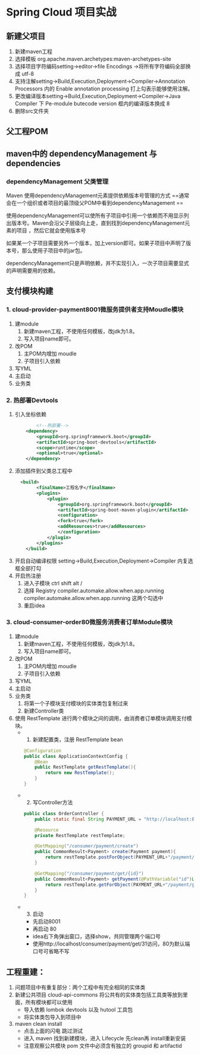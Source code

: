 # Spring Cloud 项目实战
## 新建父项目
1. 新建maven工程
2. 选择模板 org.apache.maven.archetypes:maven-archetypes-site
3. 选择项目字符编码setting->editor->file Encodings ->将所有字符编码全部换成 utf-8
4. 支持注解setting->Build,Execution,Deployment->Compiler->Annotation Processors 内的 Enable annotation processing 打上勾表示能够使用注解。
5. 更改编译版本setting->Build,Execution,Deployment->Compiler->Java Compiler 下 Pe-module butecode version 框内的编译版本换成 8
6. 删除src文件夹

## 父工程POM

## maven中的 dependencyManagement 与 dependencies 
###  dependencyManagement 父类管理
Maven 使用dependencyManagement元素提供依赖版本号管理的方式
==通常会在一个组织或者项目的最顶级父POM中看到dependencyManagement ==

使用dependencyManagement可以使所有子项目中引用一个依赖而不用显示列出版本号。Maven会沿父子层级向上走，直到找到dependencyManagement元素的项目 ，然后它就会使用版本号

如果某一个子项目需要另外一个版本，加上version即可。如果子项目中声明了版本号，那么使用子项目中的jar包。

dependencyManagement只是声明依赖，并不实现引入，一次子项目需要显式的声明需要用的依赖。

## 支付模块构建
### 1. cloud-provider-payment8001微服务提供者支持Moudle模块
1. 建module
    1. 新建maven工程，不使用任何模板，改jdk为1.8。
    2. 写入项目name即可。
2. 改POM
    1. 主POM内增加 moudle
    2. 子项目引入依赖
3. 写YML
4. 主启动
5. 业务类
### 2. 热部署Devtools
1. 引入坐标依赖
    ```xml
            <!--热部署-->
        <dependency>
            <groupId>org.springframework.boot</groupId>
            <artifactId>spring-boot-devtools</artifactId>
            <scope>runtime</scope>
            <optional>true</optional>
        </dependency>
    ```
2. 添加插件到父类总工程中
    ```xml
      <build>
            <finalName>工程名字</finalName>
            <plugins>
                <plugin>
                    <groupId>org.springframework.boot</groupId>
                    <artifactId>spring-boot-maven-plugin</artifactId>
                    <configuration>
                    <fork>true</fork>
                    <addResources>true</addResources>
                    </configuration>
                </plugin>
            </plugins>
        </build>
    ```
3. 开启自动编译权限
setting->Build,Execution,Deployment->Compiler 内复选框全部打勾
4. 开启热注册
    1. 进入子模块 ctrl shift alt /
    2. 选择 Registry
        compiler.automake.allow.when.app.running
        compiler.automake.allow.when.app.running
        这两个勾选中
    3. 重启idea

### 3. cloud-consumer-order80微服务消费者订单Module模块
1. 建module
    1. 新建maven工程，不使用任何模板，改jdk为1.8。
    2. 写入项目name即可。
2. 改POM
    1. 主POM内增加 moudle
    2. 子项目引入依赖
3. 写YML
4. 主启动
5. 业务类
    1. 将第一个子模块支付模块的实体类包复制过来
    2. 新建Controller类
6. 使用 RestTemplate 进行两个模块之间的调用，由消费者订单模块调用支付模块。
    - 1. 新建配置类，注册 RestTemplate bean
        ```java
        @Configuration
        public class ApplicationContextConfig {
            @Bean
            public RestTemplate getRestTemplate(){
                return new RestTemplate();
            }
        }
        ```
    - 2. 写Controller方法
        ```java
        public class OrderController {
            public static final String PAYMENT_URL = "http://localhost:8001";
    
            @Resource
            private RestTemplate restTemplate;
    
            @GetMapping("/consumer/payment/create")
            public CommonResult<Payment> create(Payment payment){
                return restTemplate.postForObject(PAYMENT_URL+"/payment/create",payment,CommonResult.class);
            }
    
            @GetMapping("/consumer/payment/get/{id}")
            public CommonResult<Payment> getPayment(@PathVariable("id")Long id){
                return restTemplate.getForObject(PAYMENT_URL+"/payment/get/"+id,CommonResult.class);
            }
        }
        ```
    - 3. 启动  
    	- 先启动8001
    	- 再启动 80 
    	- idea右下角弹出窗口，选择show，共同管理两个端口号
    	- 使用http://localhost/consumer/payment/get/31访问，80为默认端口号可省略不写

## 工程重建：
1. 问题项目中有重复部分：两个工程中有完全相同的实体类
2. 新建公共项目 cloud-api-commons 将公共有的实体类包括工具类等放到里面，所有模块都可以使用
    * 导入依赖 lombok devtools 以及 hutool 工具包
    * 将实体类包导入到项目中
3. maven clean install
    * 点击上面的闪电 跳过测试
    * 进入 maven 找到新建模块，进入 Lifecycle 先clean再  install重新安装
    * 注意观察公共模块 pom 文件中必须含有独立的 groupid 和 artifactid
